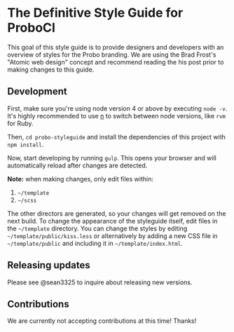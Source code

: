 # The Definitive Style Guide for ProboCI

This goal of this style guide is to provide designers and developers with an overview of styles for the Probo branding. We are using the Brad Frost's "Atomic web design" concept and recommend reading the his post prior to making changes to this guide.

## Development

First, make sure you're using node version 4 or above by executing `node -v`. It's highly recommended to use [n](https://www.npmjs.com/package/n) to switch between node versions, like `rvm` for Ruby. 

Then, `cd probo-styleguide` and install the dependencies of this project with `npm install`.

Now, start developing by running `gulp`. This opens your browser and will automatically reload after changes are detected.

**Note:** when making changes, only edit files within:

1. `~/template`
2. `~/scss`

The other directors are generated, so your changes will get removed on the next build. To change the appearance of the styleguide itself, edit files in the `~/template` directory. You can change the styles by editing `~/template/public/kiss.less` or alternatively by adding a new CSS file in `~/template/public` and including it in `~/template/index.html`.

## Releasing updates

Please see @sean3325 to inquire about releasing new versions.

## Contributions

We are currently not accepting contributions at this time! Thanks!